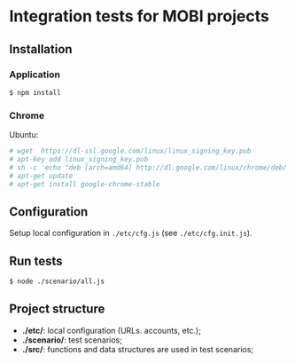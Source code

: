 # Integration tests for MOBI projects



## Installation


### Application 

```bash
$ npm install
```


### Chrome

Ubuntu:
```bash
# wget  https://dl-ssl.google.com/linux/linux_signing_key.pub
# apt-key add linux_signing_key.pub
# sh -c 'echo "deb [arch=amd64] http://dl.google.com/linux/chrome/deb/ stable main" >> /etc/apt/sources.list.d/google-chrome.list'
# apt-get update
# apt-get install google-chrome-stable
```



## Configuration 

Setup local configuration in `./etc/cfg.js` (see `./etc/cfg.init.js`).



## Run tests

```bash
$ node ./scenario/all.js
```



## Project structure

* **./etc/**: local configuration (URLs. accounts, etc.);
* **./scenario/**: test scenarios;
* **./src/**: functions and data structures are used in test scenarios;